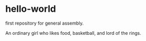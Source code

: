 # hello-world
first repository for general assembly.

An ordinary girl who likes food, basketball, and lord of the rings.
